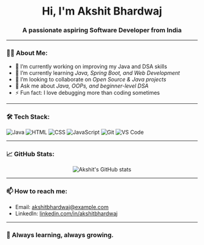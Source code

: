 <h1 align="center">Hi, I'm Akshit Bhardwaj</h1>
<h3 align="center">A passionate aspiring Software Developer from India</h3>

---

### 👨‍💻 About Me:
- 🔭 I’m currently working on improving my Java and DSA skills  
- 🌱 I’m currently learning *Java, Spring Boot, and Web Development*  
- 👯 I’m looking to collaborate on *Open Source & Java projects*  
- 💬 Ask me about *Java, OOPs, and beginner-level DSA*  
- ⚡ Fun fact: I love debugging more than coding sometimes  

---

### 🛠 Tech Stack:
![Java](https://img.shields.io/badge/Java-%23ED8B00.svg?style=flat&logo=java&logoColor=white)
![HTML](https://img.shields.io/badge/HTML5-%23E34F26.svg?style=flat&logo=html5&logoColor=white)
![CSS](https://img.shields.io/badge/CSS3-%231572B6.svg?style=flat&logo=css3&logoColor=white)
![JavaScript](https://img.shields.io/badge/JavaScript-%23F7DF1E.svg?style=flat&logo=javascript&logoColor=black)
![Git](https://img.shields.io/badge/Git-%23F05032.svg?style=flat&logo=git&logoColor=white)
![VS Code](https://img.shields.io/badge/VSCode-%23007ACC.svg?style=flat&logo=visual-studio-code&logoColor=white)

---

### 📈 GitHub Stats:
<p align="center">
  <img src="https://github-readme-stats.vercel.app/api?username=Akshit-bhardwaj&show_icons=true&theme=radical" alt="Akshit's GitHub stats" />
</p>

---

### 📫 How to reach me:
- Email: [akshitbhardwaj@example.com](mailto:akshitbhardwaj@example.com)
- LinkedIn: [linkedin.com/in/akshitbhardwaj](https://www.linkedin.com/in/akshitbhardwaj)

---

### 🧠 Always learning, always growing.

<!---
Akshit-bhardwaj/Akshit-bhardwaj is a ✨ special ✨ repository because its `README.md` (this file) appears on your GitHub profile.
You can click the Preview link to take a look at your changes.
--->
